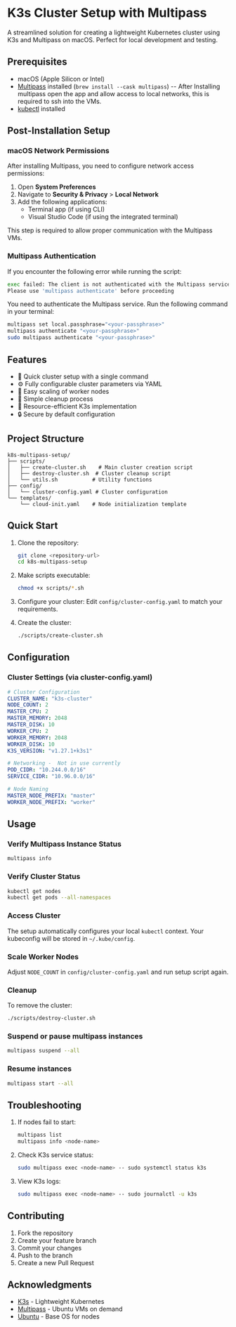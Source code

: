 # K3s Cluster Setup with Multipass

A streamlined solution for creating a lightweight Kubernetes cluster using K3s and Multipass on macOS. Perfect for local development and testing.

## Prerequisites

- macOS (Apple Silicon or Intel)
- [Multipass](https://multipass.run/) installed (`brew install --cask multipass`)
-- After Installing multipass open the  app and allow access to local networks, this is required to ssh into the VMs.
- [kubectl](https://kubernetes.io/docs/tasks/tools/install-kubectl-macos/) installed

## Post-Installation Setup

### macOS Network Permissions
After installing Multipass, you need to configure network access permissions:

1. Open **System Preferences**
2. Navigate to **Security & Privacy** > **Local Network**
3. Add the following applications:
   - Terminal app (if using CLI)
   - Visual Studio Code (if using the integrated terminal)

This step is required to allow proper communication with the Multipass VMs.

### Multipass Authentication
If you encounter the following error while running the script:

```bash
exec failed: The client is not authenticated with the Multipass service.
Please use 'multipass authenticate' before proceeding
```

You need to authenticate the Multipass service. Run the following command in your terminal:

```bash
multipass set local.passphrase="<your-passphrase>"
multipass authenticate "<your-passphrase>"
sudo multipass authenticate "<your-passphrase>"
```

## Features

- 🚀 Quick cluster setup with a single command
- ⚙️ Fully configurable cluster parameters via YAML
- 🔄 Easy scaling of worker nodes
- 🧹 Simple cleanup process
- 💪 Resource-efficient K3s implementation
- 🔒 Secure by default configuration

## Project Structure

```
k8s-multipass-setup/
├── scripts/
│   ├── create-cluster.sh    # Main cluster creation script
│   ├── destroy-cluster.sh  # Cluster cleanup script
│   └── utils.sh           # Utility functions
├── config/
│   └── cluster-config.yaml # Cluster configuration
└── templates/
    └── cloud-init.yaml    # Node initialization template
```

## Quick Start

1. Clone the repository:

   ```bash
   git clone <repository-url>
   cd k8s-multipass-setup
   ```

2. Make scripts executable:

   ```bash
   chmod +x scripts/*.sh
   ```

3. Configure your cluster:
   Edit `config/cluster-config.yaml` to match your requirements.

4. Create the cluster:

   ```bash
   ./scripts/create-cluster.sh
   ```

## Configuration

### Cluster Settings (via cluster-config.yaml)

```yaml
# Cluster Configuration
CLUSTER_NAME: "k3s-cluster"
NODE_COUNT: 2
MASTER_CPU: 2
MASTER_MEMORY: 2048
MASTER_DISK: 10
WORKER_CPU: 2
WORKER_MEMORY: 2048
WORKER_DISK: 10
K3S_VERSION: "v1.27.1+k3s1"

# Networking -  Not in use currently
POD_CIDR: "10.244.0.0/16"
SERVICE_CIDR: "10.96.0.0/16"

# Node Naming
MASTER_NODE_PREFIX: "master"
WORKER_NODE_PREFIX: "worker"
```

## Usage

### Verify Multipass Instance Status

```bash
multipass info
```

### Verify Cluster Status

```bash
kubectl get nodes
kubectl get pods --all-namespaces
```

### Access Cluster

The setup automatically configures your local `kubectl` context. Your kubeconfig will be stored in `~/.kube/config`.

### Scale Worker Nodes

Adjust `NODE_COUNT` in `config/cluster-config.yaml` and run setup script again.

### Cleanup

To remove the cluster:

```bash
./scripts/destroy-cluster.sh
```

### Suspend or pause multipass instances

```bash
multipass suspend --all
```

### Resume instances

```bash
multipass start --all
```

## Troubleshooting

1. If nodes fail to start:

   ```bash
   multipass list
   multipass info <node-name>
   ```

2. Check K3s service status:

   ```bash
   sudo multipass exec <node-name> -- sudo systemctl status k3s
   ```

3. View K3s logs:

   ```bash
   sudo multipass exec <node-name> -- sudo journalctl -u k3s
   ```

## Contributing

1. Fork the repository
2. Create your feature branch
3. Commit your changes
4. Push to the branch
5. Create a new Pull Request

## Acknowledgments

- [K3s](https://k3s.io/) - Lightweight Kubernetes
- [Multipass](https://multipass.run/) - Ubuntu VMs on demand
- [Ubuntu](https://ubuntu.com/) - Base OS for nodes
